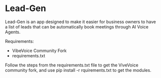 # Lead-Gen
Lead-Gen is an app designed to make it easier for business owners to have a list of leads that can be automatically book meetings through AI
Voice Agents.

Requirements:
- VibeVoice Community Fork
- requirements.txt 

Follow the steps from the requirements.txt file to get the ViveVoice community fork, and use pip install -r rquirements.txt to get the modules.